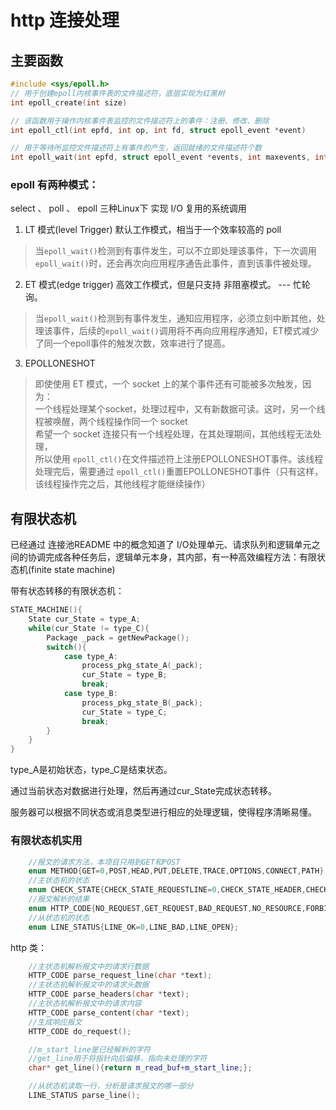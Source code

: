 # http 连接处理

## 主要函数

```C++
#include <sys/epoll.h>
// 用于创建epoll内核事件表的文件描述符，底层实现为红黑树
int epoll_create(int size)

// 该函数用于操作内核事件表监控的文件描述符上的事件：注册、修改、删除
int epoll_ctl(int epfd, int op, int fd, struct epoll_event *event)

// 用于等待所监控文件描述符上有事件的产生，返回就绪的文件描述符个数
int epoll_wait(int epfd, struct epoll_event *events, int maxevents, int timeout)
```

### epoll 有两种模式：

select 、 poll 、 epoll 三种Linux下 实现 I/O 复用的系统调用

1. LT 模式(level Trigger) 默认工作模式，相当于一个效率较高的 poll

>  当```epoll_wait()```检测到有事件发生，可以不立即处理该事件，下一次调用 ```epoll_wait()```时，还会再次向应用程序通告此事件，直到该事件被处理。

2. ET 模式(edge trigger) 高效工作模式，但是只支持 非阻塞模式。 --- 忙轮询。
 
>  当```epoll_wait()```检测到有事件发生，通知应用程序，必须立刻中断其他，处理该事件，后续的```epoll_wait()```调用将不再向应用程序通知，ET模式减少了同一个epoll事件的触发次数，效率进行了提高。

3. EPOLLONESHOT

> 即使使用 ET 模式，一个 socket 上的某个事件还有可能被多次触发，因为：<br>
一个线程处理某个socket，处理过程中，又有新数据可读。这时，另一个线程被唤醒，两个线程操作同一个 socket
<br> 希望一个 socket 连接只有一个线程处理，在其处理期间，其他线程无法处理，
<br> 所以使用 ```epoll_ctl()```在文件描述符上注册EPOLLONESHOT事件。该线程处理完后，需要通过 ```epoll_ctl()```重置EPOLLONESHOT事件（只有这样，该线程操作完之后，其他线程才能继续操作）

## 有限状态机

已经通过 连接池README 中的概念知道了 I/O处理单元、请求队列和逻辑单元之间的协调完成各种任务后，逻辑单元本身，其内部，有一种高效编程方法：有限状态机(finite state machine)

带有状态转移的有限状态机：

```C++
STATE_MACHINE(){
    State cur_State = type_A;
    while(cur_State != type_C){
        Package _pack = getNewPackage();
        switch(){
            case type_A:
                process_pkg_state_A(_pack);
                cur_State = type_B;
                break;
            case type_B:
                process_pkg_state_B(_pack);
                cur_State = type_C;
                break;
        }
    }
}
```
type_A是初始状态，type_C是结束状态。

通过当前状态对数据进行处理，然后再通过cur_State完成状态转移。

服务器可以根据不同状态或消息类型进行相应的处理逻辑，使得程序清晰易懂。


### 有限状态机实用

```C++
	//报文的请求方法，本项目只用到GET和POST
    enum METHOD{GET=0,POST,HEAD,PUT,DELETE,TRACE,OPTIONS,CONNECT,PATH}; 
    //主状态机的状态 
    enum CHECK_STATE{CHECK_STATE_REQUESTLINE=0,CHECK_STATE_HEADER,CHECK_STATE_CONTENT};
    //报文解析的结果
    enum HTTP_CODE{NO_REQUEST,GET_REQUEST,BAD_REQUEST,NO_RESOURCE,FORBIDDEN_REQUEST,FILE_REQUEST,INTERNAL_ERROR,CLOSED_CONNECTION};
    //从状态机的状态
    enum LINE_STATUS{LINE_OK=0,LINE_BAD,LINE_OPEN};
```

http 类：

```C++
    //主状态机解析报文中的请求行数据
    HTTP_CODE parse_request_line(char *text);
    //主状态机解析报文中的请求头数据
    HTTP_CODE parse_headers(char *text);
    //主状态机解析报文中的请求内容
    HTTP_CODE parse_content(char *text);
    //生成响应报文
    HTTP_CODE do_request();

    //m_start_line是已经解析的字符
    //get_line用于将指针向后偏移，指向未处理的字符
    char* get_line(){return m_read_buf+m_start_line;};

    //从状态机读取一行，分析是请求报文的哪一部分
    LINE_STATUS parse_line();
```











